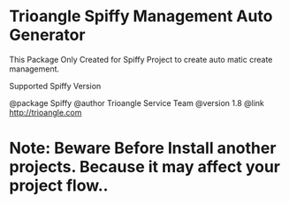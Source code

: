 # Trioangle Spiffy Management Auto Generator

This Package Only Created for Spiffy Project to create auto matic create management.

Supported Spiffy Version 

@package     Spiffy
@author      Trioangle Service Team
@version     1.8
@link        http://trioangle.com


# Note: Beware Before Install another projects. Because it may affect your project flow.. 